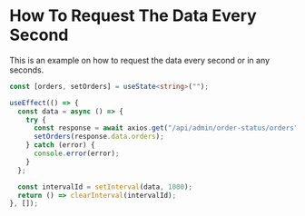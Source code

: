 # How To Request The Data Every Second

This is an example on how to request the data every second or in any seconds.

```ts
const [orders, setOrders] = useState<string>("");

useEffect(() => {
  const data = async () => {
    try {
      const response = await axios.get("/api/admin/order-status/orders");
      setOrders(response.data.orders);
    } catch (error) {
      console.error(error);
    }
  };

  const intervalId = setInterval(data, 1000);
  return () => clearInterval(intervalId);
}, []);
```
